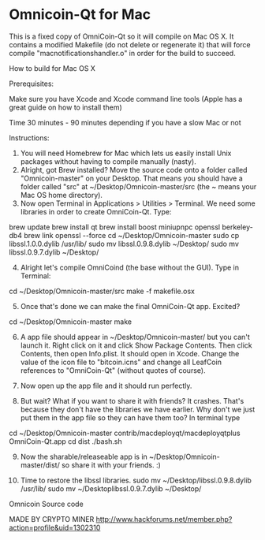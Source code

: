 Omnicoin-Qt for Mac
===================

This is a fixed copy of OmniCoin-Qt so it will compile on Mac OS X. It contains a modified Makefile (do not delete or regenerate it) that will force compile "macnotificationshandler.o" in order for the build to succeed.

How to build for Mac OS X

Prerequisites:

Make sure you have Xcode and Xcode command line tools (Apple has a great guide on how to install them)

Time 
30 minutes - 90 minutes depending if you have a slow Mac or not

Instructions:

1. You will need Homebrew for Mac which lets us easily install Unix packages without having to compile manually (nasty). 
2. Alright, got Brew installed? Move the source code onto a folder called "Omnicoin-master" on your Desktop. That means you should have a folder called "src" at ~/Desktop/Omnicoin-master/src (the ~ means your Mac OS home directory).
3. Now open Terminal in Applications > Utilities > Terminal. We need some libraries in order to create OmniCoin-Qt. Type:

brew update
brew install qt
brew install boost miniupnpc openssl berkeley-db4
brew link openssl --force
cd ~/Desktop/Omnicoin-master
sudo cp libssl.1.0.0.dylib /usr/lib/ 
sudo mv libssl.0.9.8.dylib ~/Desktop/
sudo mv libssl.0.9.7.dylib ~/Desktop/

4. Alright let's compile OmniCoind (the base without the GUI). Type in Terminal:

cd ~/Desktop/Omnicoin-master/src
make -f makefile.osx

5. Once that's done we can make the final OmniCoin-Qt app. Excited?

cd ~/Desktop/Omnicoin-master
make

6. A app file should appear in ~/Desktop/Omnicoin-master/ but you can't launch it. Right click on it and click Show Package Contents. Then click Contents, then open Info.plist. It should open in Xcode. Change the value of the icon file to "bitcoin.icns" and change all LeafCoin references to "OmniCoin-Qt" (without quotes of course).

7. Now open up the app file and it should run perfectly.

8. But wait? What if you want to share it with friends? It crashes. That's because they don't have the libraries we have earlier. Why don't we just put them in the app file so they can have them too? In terminal type

cd ~/Desktop/Omnicoin-master
contrib/macdeployqt/macdeployqtplus OmniCoin-Qt.app
cd dist
./bash.sh

9. Now the sharable/releaseable app is in ~/Desktop/Omnicoin-master/dist/ so share it with your friends. :)

10. Time to restore the libssl libraries.
sudo mv ~/Desktop/libssl.0.9.8.dylib /usr/lib/
sudo mv ~/Desktoplibssl.0.9.7.dylib ~/Desktop/

Omnicoin Source code


MADE BY CRYPTO MINER http://www.hackforums.net/member.php?action=profile&uid=1302310
